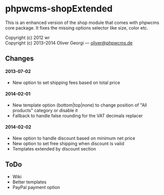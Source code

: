 phpwcms-shopExtended
====================

This is an enhanced version of the shop module that comes with phpwcms core package. It fixes the missing options selector like size, color etc.

Copyright (c) 2012 wr  
Copyright (c) 2013–2014 Oliver Georgi — oliver@phpwcms.de


Changes
-------

#### 2013-07-02
- New option to set shipping fees based on total price

#### 2014-02-01
- New template option (bottom|top|none) to change position of "All products" category or disable it
- Fallback to handle false rounding for the VAT decimals replacer

#### 2014-02-02
- New option to handle discount based on minimum net price
- New option to set free shipping when discount is valid
- Templates extended by discount section


ToDo
----

- Wiki
- Better templates
- PayPal payment option